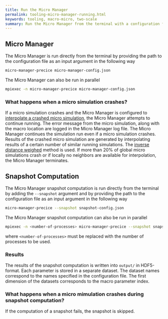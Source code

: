 ```yaml
---
title: Run the Micro Manager
permalink: tooling-micro-manager-running.html
keywords: tooling, macro-micro, two-scale
summary: Run the Micro Manager from the terminal with a configuration file as input argument or from a Python script.
---
```


## Micro Manager

The Micro Manager is run directly from the terminal by providing the path to the configuration file as an input argument in the following way

```bash
micro-manager-precice micro-manager-config.json
```

The Micro Manager can also be run in parallel

```bash
mpiexec -n micro-manager-precice micro-manager-config.json
```

### What happens when a micro simulation crashes?

If a micro simulation crashes and the Micro Manager is configured to [interpolate a crashed micro simulation](tooling-micro-manager-configuration.html/#Interpolate-a-crashed-micro-simulation), the Micro Manager attempts to continue running. The error message from the micro simulation, along with the macro location are logged in the Micro Manager log file. The Micro Manager continues the simulation run even if a micro simulation crashes. Results of the crashed micro simulation are generated by interpolating results of a certain number of similar running simulations. The [inverse distance weighed](https://en.wikipedia.org/wiki/Inverse_distance_weighting) method is used. If more than 20% of global micro simulations crash or if locally no neighbors are available for interpolation, the Micro Manager terminates.

## Snapshot Computation

The Micro Manager snapshot computation is run directly from the terminal by adding the `--snapshot` argument and by providing the path to the configuration file as an input argument in the following way

```bash
micro-manager-precice --snapshot snapshot-config.json
```

The Micro Manager snapshot computation can also be run in parallel

```bash
mpiexec -n <number-of-processes> micro-manager-precice --snapshot snapshot-config.json
```

where `<number-of-processes>` must be replaced with the number of processes to be used.

### Results

The results of the snapshot computation is written into `output/` in HDF5-format. Each parameter is stored in a separate dataset. The dataset names correspond to the names specified in the configuration file. The first dimension of the datasets corresponds to the macro parameter index.

### What happens when a micro mimulation crashes during snapshot computation?

If the computation of a snapshot fails, the snapshot is skipped.
